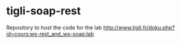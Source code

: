 # tigli-soap-rest
Repository to host the code for the lab http://www.tigli.fr/doku.php?id=cours:ws-rest_and_ws-soap:lab 
